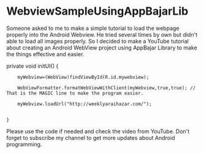 # WebviewSampleUsingAppBajarLib

Someone asked to me to make a simple tutorial to load the webpage properly into the Android Webview. 
He tried several times by own but didn't able to load all images properly. 
So I decided to make a YouTube tutorial about creating an Android WebView project using AppBajar Library to make the things effective and easier.


 private void initUI() {

        myWebview=(WebView)findViewById(R.id.mywebview);

        WebViewFormatter.formatWebViewWithClient(myWebview,true,true); // That is the MAGIC line to make the program easier.

        myWebview.loadUrl("http://weeklyaraihazar.com/");


    }

Please use the code if needed and check the video from YouTube. Don't forget to subscribe my channel to get more updates about Android programming.

